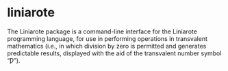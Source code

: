 # liniarote
The Liniarote package is a command-line interface for the Liniarote programming language, for use in performing operations in transvalent mathematics (i.e., in which division by zero is permitted and generates predictable results, displayed with the aid of the transvalent number symbol “Ƿ”).
